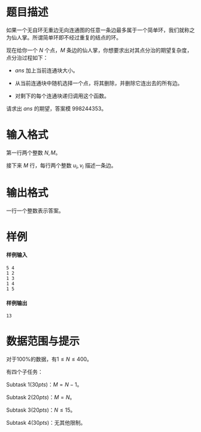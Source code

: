 
# 题目描述

如果一个无自环无重边无向连通图的任意一条边最多属于一个简单环，我们就称之为仙人掌。所谓简单环即不经过重复的结点的环。

现在给你一个 $N$ 个点，$M$ 条边的仙人掌，你想要求出对其点分治的期望复杂度，点分治过程如下：

* $ans$ 加上当前连通块大小。

* 从当前连通块中随机选择一个点，将其删除，并删除它连出去的所有边。

* 对剩下的每个连通块递归调用这个函数。

请求出 $ans$ 的期望，答案模 $998244353$。

# 输入格式

第一行两个整数 $N,M$。

接下来 $M$ 行，每行两个整数 $u_i,v_i$ 描述一条边。

# 输出格式

一行一个整数表示答案。

# 样例

#### 样例输入
```plain
5 4
1 2
1 3
1 4
1 5
```

#### 样例输出
```plain
13
```

# 数据范围与提示

对于$100\%$的数据，有$1\le N\le 400$。

有四个子任务：

Subtask 1($30pts$)：$M = N - 1$。

Subtask 2($20pts$)：$M = N$。

Subtask 3($20pts$)：$N\le 15$。

Subtask 4($30pts$)：无其他限制。


